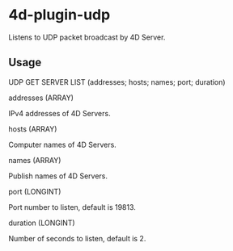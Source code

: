 4d-plugin-udp
=============

Listens to UDP packet broadcast by 4D Server.

Usage
-----
UDP GET SERVER LIST (addresses; hosts; names; port; duration)

addresses (ARRAY)

IPv4 addresses of 4D Servers.

hosts (ARRAY)

Computer names of 4D Servers.

names (ARRAY)

Publish names of 4D Servers.

port (LONGINT)

Port number to listen, default is 19813.

duration (LONGINT)

Number of seconds to listen, default is 2.
